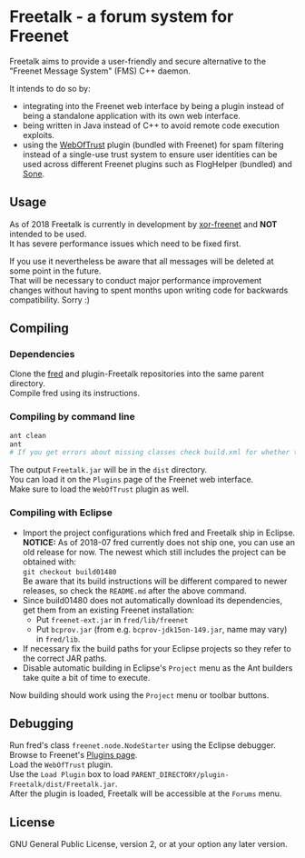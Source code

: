 # Freetalk - a forum system for Freenet

Freetalk aims to provide a user-friendly and secure alternative to the "Freenet Message System"
(FMS) C++ daemon.

It intends to do so by:
* integrating into the Freenet web interface by being a plugin instead of being a standalone
  application with its own web interface.
* being written in Java instead of C++ to avoid remote code execution exploits.
* using the [WebOfTrust](https://github.com/freenet/plugin-WebOfTrust) plugin (bundled with Freenet)
  for spam filtering instead of a single-use trust system to ensure user identities can be
  used across different Freenet plugins such as FlogHelper (bundled) and
  [Sone](https://github.com/Bombe/Sone).

## Usage

As of 2018 Freetalk is currently in development by [xor-freenet](https://github.com/xor-freenet) and
**NOT** intended to be used.  
It has severe performance issues which need to be fixed first.

If you use it nevertheless be aware that all messages will be deleted at some point in the future.  
That will be necessary to conduct major performance improvement changes without having to spent
months upon writing code for backwards compatibility. Sorry :)

## Compiling

### Dependencies

Clone the [fred](https://github.com/freenet/fred) and plugin-Freetalk repositories into the same
parent directory.  
Compile fred using its instructions.

### Compiling by command line

```bash
ant clean
ant
# If you get errors about missing classes check build.xml for whether the JAR locations are correct.
```

The output `Freetalk.jar` will be in the `dist` directory.  
You can load it on the `Plugins` page of the Freenet web interface.  
Make sure to load the `WebOfTrust` plugin as well.

### Compiling with Eclipse

* Import the project configurations which fred and Freetalk ship in Eclipse.  
  **NOTICE:** As of 2018-07 fred currently does not ship one, you can use an old release for now.
  The newest which still includes the project can be obtained with:  
  	`git checkout build01480`  
  Be aware that its build instructions will be different compared to newer releases, so check the
  `README.md` after the above command.
* Since build01480 does not automatically download its dependencies, get them from an existing
  Freenet installation:
  * Put `freenet-ext.jar` in `fred/lib/freenet`
  * Put `bcprov.jar` (from e.g. `bcprov-jdk15on-149.jar`, name may vary) in `fred/lib`.
* If necessary fix the build paths for your Eclipse projects so they refer to the correct JAR paths.
* Disable automatic building in Eclipse's `Project` menu as the Ant builders take quite a bit of time to execute.

Now building should work using the `Project` menu or toolbar buttons.

## Debugging

Run fred's class `freenet.node.NodeStarter` using the Eclipse debugger.  
Browse to Freenet's [Plugins page](http://127.0.0.1:8888/plugins/).  
Load the `WebOfTrust` plugin.  
Use the `Load Plugin` box to load `PARENT_DIRECTORY/plugin-Freetalk/dist/Freetalk.jar`.  
After the plugin is loaded, Freetalk will be accessible at the `Forums` menu.  

## License

GNU General Public License, version 2, or at your option any later version.